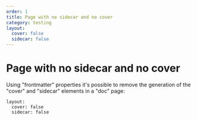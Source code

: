 ```yaml
---
order: 1
title: Page with no sidecar and no cover
category: testing
layout:
  cover: false
  sidecar: false
---
```


# Page with no sidecar and no cover

Using "frontmatter" properties it's possible to remove the generation of the "cover" and "sidecar" elements in a "doc" page:

```
layout:
  cover: false
  sidecar: false
```